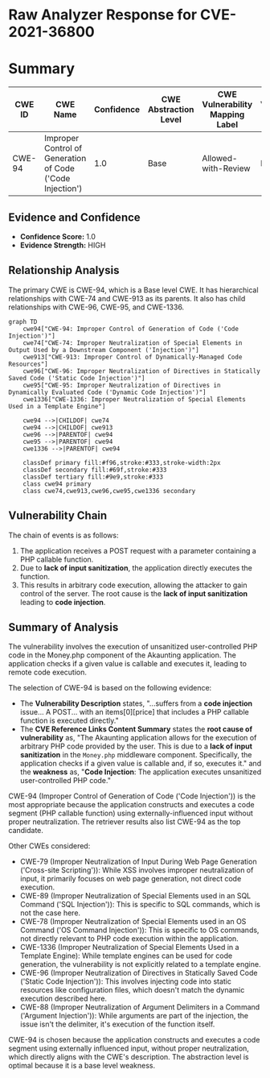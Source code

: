 # Raw Analyzer Response for CVE-2021-36800

# Summary
| CWE ID | CWE Name | Confidence | CWE Abstraction Level | CWE Vulnerability Mapping Label | CWE-Vulnerability Mapping Notes |
|---|---|---|---|---|---|
| CWE-94 | Improper Control of Generation of Code ('Code Injection') | 1.0 | Base | Allowed-with-Review | Primary CWE |

## Evidence and Confidence

*   **Confidence Score:** 1.0
*   **Evidence Strength:** HIGH

## Relationship Analysis
The primary CWE is CWE-94, which is a Base level CWE. It has hierarchical relationships with CWE-74 and CWE-913 as its parents. It also has child relationships with CWE-96, CWE-95, and CWE-1336.

```mermaid
graph TD
    cwe94["CWE-94: Improper Control of Generation of Code ('Code Injection')"]
    cwe74["CWE-74: Improper Neutralization of Special Elements in Output Used by a Downstream Component ('Injection')"]
    cwe913["CWE-913: Improper Control of Dynamically-Managed Code Resources"]
    cwe96["CWE-96: Improper Neutralization of Directives in Statically Saved Code ('Static Code Injection')"]
    cwe95["CWE-95: Improper Neutralization of Directives in Dynamically Evaluated Code ('Dynamic Code Injection')"]
    cwe1336["CWE-1336: Improper Neutralization of Special Elements Used in a Template Engine"]
    
    cwe94 -->|CHILDOF| cwe74
    cwe94 -->|CHILDOF| cwe913
    cwe96 -->|PARENTOF| cwe94
    cwe95 -->|PARENTOF| cwe94
    cwe1336 -->|PARENTOF| cwe94
    
    classDef primary fill:#f96,stroke:#333,stroke-width:2px
    classDef secondary fill:#69f,stroke:#333
    classDef tertiary fill:#9e9,stroke:#333
    class cwe94 primary
    class cwe74,cwe913,cwe96,cwe95,cwe1336 secondary
```

## Vulnerability Chain
The chain of events is as follows:
1.  The application receives a POST request with a parameter containing a PHP callable function.
2.  Due to **lack of input sanitization**, the application directly executes the function.
3.  This results in arbitrary code execution, allowing the attacker to gain control of the server.
The root cause is the **lack of input sanitization** leading to **code injection**.

## Summary of Analysis
The vulnerability involves the execution of unsanitized user-controlled PHP code in the Money.php component of the Akaunting application. The application checks if a given value is callable and executes it, leading to remote code execution.

The selection of CWE-94 is based on the following evidence:
*   The **Vulnerability Description** states, "...suffers from a **code injection** issue... A POST... with an items[0][price] that includes a PHP callable function is executed directly."
*   The **CVE Reference Links Content Summary** states the **root cause of vulnerability** as, "The Akaunting application allows for the execution of arbitrary PHP code provided by the user. This is due to a **lack of input sanitization** in the `Money.php` middleware component. Specifically, the application checks if a given value is callable and, if so, executes it." and the **weakness** as, "**Code Injection**: The application executes unsanitized user-controlled PHP code."

CWE-94 (Improper Control of Generation of Code ('Code Injection')) is the most appropriate because the application constructs and executes a code segment (PHP callable function) using externally-influenced input without proper neutralization. The retriever results also list CWE-94 as the top candidate.

Other CWEs considered:
*   CWE-79 (Improper Neutralization of Input During Web Page Generation ('Cross-site Scripting')): While XSS involves improper neutralization of input, it primarily focuses on web page generation, not direct code execution.
*   CWE-89 (Improper Neutralization of Special Elements used in an SQL Command ('SQL Injection')): This is specific to SQL commands, which is not the case here.
*   CWE-78 (Improper Neutralization of Special Elements used in an OS Command ('OS Command Injection')): This is specific to OS commands, not directly relevant to PHP code execution within the application.
*   CWE-1336 (Improper Neutralization of Special Elements Used in a Template Engine): While template engines can be used for code generation, the vulnerability is not explicitly related to a template engine.
*   CWE-96 (Improper Neutralization of Directives in Statically Saved Code ('Static Code Injection')): This involves injecting code into static resources like configuration files, which doesn't match the dynamic execution described here.
*   CWE-88 (Improper Neutralization of Argument Delimiters in a Command ('Argument Injection')): While arguments are part of the injection, the issue isn't the delimiter, it's execution of the function itself.

CWE-94 is chosen because the application constructs and executes a code segment using externally influenced input, without proper neutralization, which directly aligns with the CWE's description. The abstraction level is optimal because it is a base level weakness.